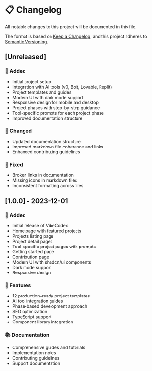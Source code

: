 # 📋 Changelog

All notable changes to this project will be documented in this file.

The format is based on [Keep a Changelog](https://keepachangelog.com/en/1.0.0/),
and this project adheres to [Semantic Versioning](https://semver.org/spec/v2.0.0.html).

## [Unreleased]

### 🚀 Added
- Initial project setup
- Integration with AI tools (v0, Bolt, Lovable, Replit)
- Project templates and guides
- Modern UI with dark mode support
- Responsive design for mobile and desktop
- Project phases with step-by-step guidance
- Tool-specific prompts for each project phase
- Improved documentation structure

### 🔧 Changed
- Updated documentation structure
- Improved markdown file coherence and links
- Enhanced contributing guidelines

### 🐛 Fixed
- Broken links in documentation
- Missing icons in markdown files
- Inconsistent formatting across files

## [1.0.0] - 2023-12-01

### 🚀 Added
- Initial release of VibeCodex
- Home page with featured projects
- Projects listing page
- Project detail pages
- Tool-specific project pages with prompts
- Getting started page
- Contribution page
- Modern UI with shadcn/ui components
- Dark mode support
- Responsive design

### 🎨 Features
- 12 production-ready project templates
- AI tool integration guides
- Phase-based development approach
- SEO optimization
- TypeScript support
- Component library integration

### 📚 Documentation
- Comprehensive guides and tutorials
- Implementation notes
- Contributing guidelines
- Support documentation
